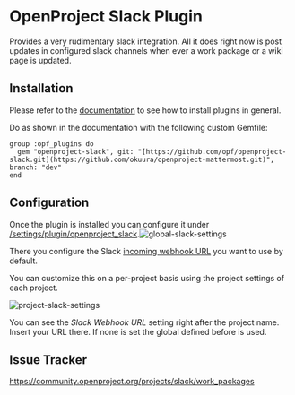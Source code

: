 # OpenProject Slack Plugin

Provides a very rudimentary slack integration.
All it does right now is post updates in configured slack channels when ever a
work package or a wiki page is updated.

## Installation

Please refer to the [documentation](https://docs.openproject.org/installation-and-operations/configuration/plugins/#adding-plugins-debrpm-packages) to see how to install plugins in general.

Do as shown in the documentation with the following custom Gemfile:

```
group :opf_plugins do
  gem "openproject-slack", git: "[https://github.com/opf/openproject-slack.git](https://github.com/okuura/openproject-mattermost.git)", branch: "dev"
end
```

## Configuration

Once the plugin is installed you can configure it under [/settings/plugin/openproject_slack](http://localhost:3000/settings/plugin/openproject_slack).![global-slack-settings](docs/global-slack-settings.png)

There you configure the Slack [incoming webhook URL](https://api.slack.com/messaging/webhooks) you want to use by default.

You can customize this on a per-project basis using the project settings of each project.

![project-slack-settings](docs/project-slack-settings.png)

You can see the *Slack Webhook URL* setting right after the project name. Insert your URL there.
If none is set the global defined before is used.

## Issue Tracker

https://community.openproject.org/projects/slack/work_packages

